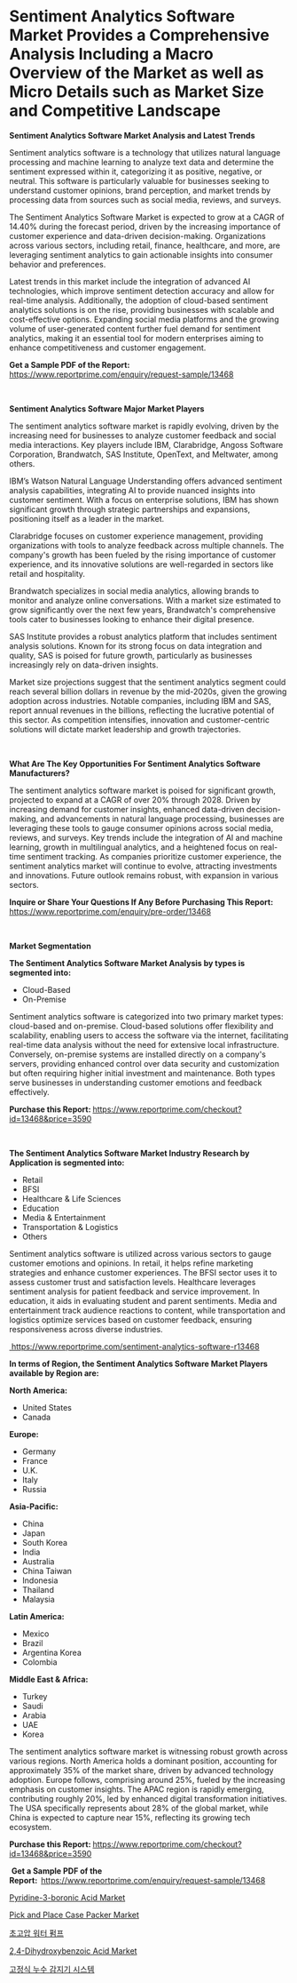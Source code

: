 <p><h1>Sentiment Analytics Software Market Provides a Comprehensive Analysis Including a Macro Overview of the Market as well as Micro Details such as Market Size and Competitive Landscape</h1></p><p><strong>Sentiment Analytics Software Market Analysis and Latest Trends</strong></p>
<p><p>Sentiment analytics software is a technology that utilizes natural language processing and machine learning to analyze text data and determine the sentiment expressed within it, categorizing it as positive, negative, or neutral. This software is particularly valuable for businesses seeking to understand customer opinions, brand perception, and market trends by processing data from sources such as social media, reviews, and surveys.</p><p>The Sentiment Analytics Software Market is expected to grow at a CAGR of 14.40% during the forecast period, driven by the increasing importance of customer experience and data-driven decision-making. Organizations across various sectors, including retail, finance, healthcare, and more, are leveraging sentiment analytics to gain actionable insights into consumer behavior and preferences.</p><p>Latest trends in this market include the integration of advanced AI technologies, which improve sentiment detection accuracy and allow for real-time analysis. Additionally, the adoption of cloud-based sentiment analytics solutions is on the rise, providing businesses with scalable and cost-effective options. Expanding social media platforms and the growing volume of user-generated content further fuel demand for sentiment analytics, making it an essential tool for modern enterprises aiming to enhance competitiveness and customer engagement.</p></p>
<p><strong>Get a Sample PDF of the Report:&nbsp;</strong> <a href="https://www.reportprime.com/enquiry/request-sample/13468">https://www.reportprime.com/enquiry/request-sample/13468</a></p>
<p>&nbsp;</p>
<p><strong>Sentiment Analytics Software Major Market Players</strong></p>
<p><p>The sentiment analytics software market is rapidly evolving, driven by the increasing need for businesses to analyze customer feedback and social media interactions. Key players include IBM, Clarabridge, Angoss Software Corporation, Brandwatch, SAS Institute, OpenText, and Meltwater, among others.</p><p>IBM’s Watson Natural Language Understanding offers advanced sentiment analysis capabilities, integrating AI to provide nuanced insights into customer sentiment. With a focus on enterprise solutions, IBM has shown significant growth through strategic partnerships and expansions, positioning itself as a leader in the market.</p><p>Clarabridge focuses on customer experience management, providing organizations with tools to analyze feedback across multiple channels. The company's growth has been fueled by the rising importance of customer experience, and its innovative solutions are well-regarded in sectors like retail and hospitality.</p><p>Brandwatch specializes in social media analytics, allowing brands to monitor and analyze online conversations. With a market size estimated to grow significantly over the next few years, Brandwatch's comprehensive tools cater to businesses looking to enhance their digital presence.</p><p>SAS Institute provides a robust analytics platform that includes sentiment analysis solutions. Known for its strong focus on data integration and quality, SAS is poised for future growth, particularly as businesses increasingly rely on data-driven insights.</p><p>Market size projections suggest that the sentiment analytics segment could reach several billion dollars in revenue by the mid-2020s, given the growing adoption across industries. Notable companies, including IBM and SAS, report annual revenues in the billions, reflecting the lucrative potential of this sector. As competition intensifies, innovation and customer-centric solutions will dictate market leadership and growth trajectories.</p></p>
<p>&nbsp;</p>
<p><strong>What Are The Key Opportunities For Sentiment Analytics Software Manufacturers?</strong></p>
<p><p>The sentiment analytics software market is poised for significant growth, projected to expand at a CAGR of over 20% through 2028. Driven by increasing demand for customer insights, enhanced data-driven decision-making, and advancements in natural language processing, businesses are leveraging these tools to gauge consumer opinions across social media, reviews, and surveys. Key trends include the integration of AI and machine learning, growth in multilingual analytics, and a heightened focus on real-time sentiment tracking. As companies prioritize customer experience, the sentiment analytics market will continue to evolve, attracting investments and innovations. Future outlook remains robust, with expansion in various sectors.</p></p>
<p><strong>Inquire or Share Your Questions If Any Before Purchasing This Report:</strong> <a href="https://www.reportprime.com/enquiry/pre-order/13468">https://www.reportprime.com/enquiry/pre-order/13468</a></p>
<p>&nbsp;</p>
<p><strong>Market Segmentation</strong></p>
<p><strong>The Sentiment Analytics Software Market Analysis by types is segmented into:</strong></p>
<p><ul><li>Cloud-Based</li><li>On-Premise</li></ul></p>
<p><p>Sentiment analytics software is categorized into two primary market types: cloud-based and on-premise. Cloud-based solutions offer flexibility and scalability, enabling users to access the software via the internet, facilitating real-time data analysis without the need for extensive local infrastructure. Conversely, on-premise systems are installed directly on a company's servers, providing enhanced control over data security and customization but often requiring higher initial investment and maintenance. Both types serve businesses in understanding customer emotions and feedback effectively.</p></p>
<p><strong>Purchase this Report:&nbsp;</strong><a href="https://www.reportprime.com/checkout?id=13468&price=3590">https://www.reportprime.com/checkout?id=13468&price=3590</a></p>
<p>&nbsp;</p>
<p><strong>The Sentiment Analytics Software Market Industry Research by Application is segmented into:</strong></p>
<p><ul><li>Retail</li><li>BFSI</li><li>Healthcare & Life Sciences</li><li>Education</li><li>Media & Entertainment</li><li>Transportation & Logistics</li><li>Others</li></ul></p>
<p><p>Sentiment analytics software is utilized across various sectors to gauge customer emotions and opinions. In retail, it helps refine marketing strategies and enhance customer experiences. The BFSI sector uses it to assess customer trust and satisfaction levels. Healthcare leverages sentiment analysis for patient feedback and service improvement. In education, it aids in evaluating student and parent sentiments. Media and entertainment track audience reactions to content, while transportation and logistics optimize services based on customer feedback, ensuring responsiveness across diverse industries.</p></p>
<p><a href="https://www.reportprime.com/sentiment-analytics-software-r13468">&nbsp;https://www.reportprime.com/sentiment-analytics-software-r13468</a></p>
<p><strong>In terms of Region, the Sentiment Analytics Software Market Players available by Region are:</strong></p>
<p>
    <p> <strong> North America: </strong>
        <ul>
            <li>United States</li>
            <li>Canada</li>
        </ul>
        </p> 
    <p> <strong> Europe: </strong>
        <ul>
            <li>Germany</li>
            <li>France</li>
            <li>U.K.</li>
            <li>Italy</li>
            <li>Russia</li>
        </ul>
        </p> 
    <p> <strong> Asia-Pacific: </strong>
        <ul>
            <li>China</li>
            <li>Japan</li>
            <li>South Korea</li>
            <li>India</li>
            <li>Australia</li>
            <li>China Taiwan</li>
            <li>Indonesia</li>
            <li>Thailand</li>
            <li>Malaysia</li>
        </ul>
        </p> 
    <p> <strong> Latin America: </strong>
        <ul>
            <li>Mexico</li>
            <li>Brazil</li>
            <li>Argentina Korea</li>
            <li>Colombia</li>
        </ul>
        </p> 
    <p> <strong> Middle East & Africa: </strong>
        <ul>
            <li>Turkey</li>
            <li>Saudi</li>
            <li>Arabia</li>
            <li>UAE</li>
            <li>Korea</li>
        </ul>
    </p>
    </p>
<p><p>The sentiment analytics software market is witnessing robust growth across various regions. North America holds a dominant position, accounting for approximately 35% of the market share, driven by advanced technology adoption. Europe follows, comprising around 25%, fueled by the increasing emphasis on customer insights. The APAC region is rapidly emerging, contributing roughly 20%, led by enhanced digital transformation initiatives. The USA specifically represents about 28% of the global market, while China is expected to capture near 15%, reflecting its growing tech ecosystem.</p></p>
<p><strong>Purchase this Report: </strong><a href="https://www.reportprime.com/checkout?id=13468&price=3590">https://www.reportprime.com/checkout?id=13468&price=3590</a></p>
<p>&nbsp;<strong>Get a Sample PDF of the Report:&nbsp;&nbsp;</strong><a href="https://www.reportprime.com/enquiry/request-sample/13468">https://www.reportprime.com/enquiry/request-sample/13468</a></p>
<p><strong></strong></p>
<p><p><a href="https://medium.com/@bernadette.james576/the-global-pyridine-3-boronic-acid-market-is-at-the-forefront-of-innovation-driving-rapid-6f0964154503">Pyridine-3-boronic Acid Market</a></p><p><a href="https://www.linkedin.com/pulse/driving-factors-behind-pick-place-case-packer-market-trends-mklaf?trackingId=JRTgplyySJaU7sj51BlMOA%3D%3D">Pick and Place Case Packer Market</a></p><p><a href="https://medium.com/@joydelacr54/%EC%84%B8%EA%B3%84-ultrahigh-pressure-water-pump-market-%EC%9D%80-2024%EC%97%90%EC%84%9C-2031%EB%A1%9C-%EC%97%B0%ED%8F%89%EA%B7%A0-%EC%A6%9D%EA%B0%80%EC%9C%A8%EC%9D%84-%EB%B3%B4%EC%9D%BC-%EA%B2%83%EC%9C%BC%EB%A1%9C-%EC%98%88%EC%83%81%EB%90%A9%EB%8B%88%EB%8B%A4-73515b0e77b0?postPublishedType=initial">초고압 워터 펌프</a></p><p><a href="https://medium.com/@bernadette.james576/in-the-2-4-dihydroxybenzoic-acid-market-the-main-focus-is-on-keeping-costs-low-and-getting-the-855a18d3210c?postPublishedType=initial">2,4-Dihydroxybenzoic Acid Market</a></p><p><a href="https://medium.com/@rekhakhatun65/%EB%B9%84%EC%9C%84%EC%B9%98-%EA%B8%B0%EB%B0%98-%EB%88%84%EC%88%98-%EA%B0%90%EC%A7%80-%EC%8B%9C%EC%8A%A4%ED%85%9C-%EC%8B%9C%EC%9E%A5%EC%9D%84-%ED%98%95%EC%84%B1%ED%95%98%EA%B3%A0-%EC%9E%88%EB%8A%94-%ED%98%81%EC%8B%A0-%EB%B0%8F-%EC%8B%9C%EC%9E%A5-%EB%8F%99%ED%96%A5%EC%9D%80-%EB%AC%B4%EC%97%87%EC%9D%B8%EA%B0%80%EC%9A%94-34278fb267b5?postPublishedType=initial">고정식 누수 감지기 시스템</a></p></p>
